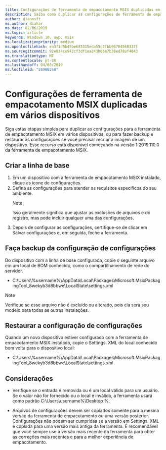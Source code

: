 ```yaml
---
title: Configurações de ferramenta de empacotamento MSIX duplicadas em vários dispositivos
description: Saiba como duplicar as configurações de ferramenta de empacotamento MSIX em vários dispositivos
author: dianmsft
ms.author: diahar
ms.date: 02/06/2019
ms.topic: article
keywords: Windows 10, uwp, msix
ms.localizationpriority: medium
ms.openlocfilehash: ea3f1d5b49be685315eda55c2fbb96704568337f
ms.sourcegitcommit: 92e034ce942cf3df1ea243b03e7b38ed78af4d43
ms.translationtype: MT
ms.contentlocale: pt-BR
ms.lasthandoff: 04/03/2019
ms.locfileid: "58900268"
---
```

# <a name="duplicate-msix-packaging-tool-settings-across-multiple-devices"></a>Configurações de ferramenta de empacotamento MSIX duplicadas em vários dispositivos 

Siga estas etapas simples para duplicar as configurações para a ferramenta de empacotamento MSIX em vários dispositivos, ou para fazer backup e restaurar as configurações se você precisar recriar a imagem de um dispositivo. Esse recurso está disponível começando na versão 1.2019.110.0 da ferramenta de empacotamento MSIX. 

## <a name="build-the-baseline"></a>Criar a linha de base

1. Em um dispositivo com a ferramenta de empacotamento MSIX instalado, clique as ícone de configurações.
2. Defina as configurações para atender os requisitos específicos do seu ambiente.
    > [!NOTE]
    > Isso geralmente significa que ajustar as exclusões de arquivos e do registro, mas pode incluir qualquer uma das configurações.
3. Depois de configurar as configurações, certifique-se de clicar em Salvar configurações e, em seguida, feche a ferramenta.  

## <a name="back-up-the-settings-configuration"></a>Faça backup da configuração de configurações

Do dispositivo com a linha de base configurada, copie o seguinte arquivo em um local de BOM conhecido, como o compartilhamento de rede do servidor.

* C:\Users\\%username%\AppData\Local\Packages\Microsoft.MsixPackagingTool_8wekyb3d8bbwe\LocalState\settings.xml  

> [!NOTE]
> Verifique se esse arquivo não é excluído ou alterado, pois ela será seu modelo para todas as outras instalações.

## <a name="restore-the-settings-configuration"></a>Restaurar a configuração de configurações

Quando um novo dispositivo estiver configurado com a ferramenta de empacotamento MSIX instalado, copie o Settings. XML do local conhecido bom volta para o dispositivo local: 

* C:\Users\\%username%\AppData\Local\Packages\Microsoft.MsixPackagingTool_8wekyb3d8bbwe\LocalState\settings.xml 

## <a name="considerations"></a>Considerações

* Verifique se o <DefaultSaveLocation> entrada é removida ou é um local válido para um usuário. Se o valor não for fornecido ou o local é inválido, a ferramenta usará como padrão C:\Users\\username%\Desktop %.

* Arquivos de configurações devem ser copiados somente para a mesma versão da ferramenta de empacotamento ou uma versão posterior. Configurações não podem ser cumpridas se a versão em Settings. XML é copiada para uma versão mais antiga da ferramenta. É recomendável que você sempre use a versão mais recente da ferramenta para obter as correções mais recentes e para a melhor experiência de empacotamento.  
